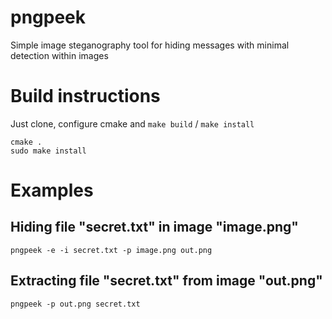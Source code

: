 # pngpeek
Simple image steganography tool for hiding messages with
minimal detection within images

# Build instructions
Just clone, configure cmake and `make build` / `make install`

```
cmake .
sudo make install
```

# Examples

## Hiding file "secret.txt" in image "image.png"
`pngpeek -e -i secret.txt -p image.png out.png`

## Extracting file "secret.txt" from image "out.png"
`pngpeek -p out.png secret.txt`